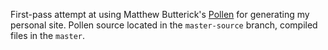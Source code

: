 First-pass attempt at using Matthew Butterick's [Pollen](https://pollenpub.com) for generating my
personal site. Pollen source located in the `master-source` branch, compiled files in the `master`.
